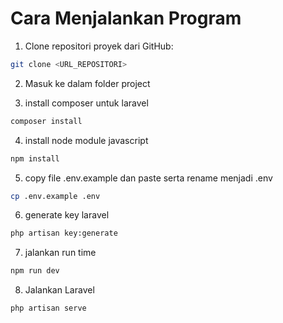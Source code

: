 # Cara Menjalankan Program

1. Clone repositori proyek dari GitHub:

```bash
git clone <URL_REPOSITORI>
```

2. Masuk ke dalam folder project

3. install composer untuk laravel

```bash
composer install
```

4. install node module javascript

```bash
npm install
```

5. copy file .env.example dan paste serta rename menjadi .env

```bash
cp .env.example .env
```

6. generate key laravel

```bash
php artisan key:generate
```

7. jalankan run time

```bash
npm run dev
```

8. Jalankan Laravel

```bash
php artisan serve
```
